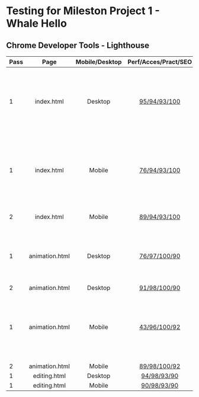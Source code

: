 # Testing for Mileston Project 1 - Whale Hello

## Chrome Developer Tools - Lighthouse
|Pass| Page | Mobile/Desktop | Perf/Acces/Pract/SEO  |Issue|Fix|
|:------------- |:-------------:| :-----:|:-------:|:-----:|:-----:|
|1| index.html|Desktop | [95/94/93/100]() |Large video content & use of gif slowing page load time | Change from img to picture to deliver responsive images. Convert .gif to webm |
|1| index.html|Mobile | [76/94/93/100]() | Large video content & use of gif slowing page load time | Change from img to picture to deliver responsive images. Convert .gif to webm |
|2| index.html|Mobile | [89/94/93/100]() |Large modal files|-|
|1| animation.html|Desktop | [76/97/100/90]() |Large modal files|Large image content & use of gif slowing page load time | Change from img to picture to deliver responsive images. Convert .gif to webm|
|2| animation.html | Desktop | [91/98/100/90]() ||ISSUE|FIX|
|1| animation.html | Mobile | [43/96/100/92]() | Large video content & use of gif slowing page load time | Convert .gif to webm |
|2| animation.html | Mobile | [89/98/100/92]() ||ISSUE|FIX|
|1| editing.html | Desktop | [94/98/93/90]() ||ISSUE|FIX|
|1| editing.html | Mobile | [90/98/93/90]() ||ISSUE|FIX|

